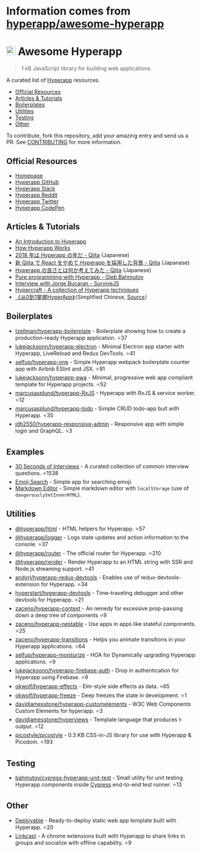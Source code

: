 # Information comes from [hyperapp/awesome-hyperapp](https://github.com/hyperapp/awesome-hyperapp)
# <img height=24 src=https://cdn.rawgit.com/JorgeBucaran/f53d2c00bafcf36e84ffd862f0dc2950/raw/882f20c970ff7d61aa04d44b92fc3530fa758bc0/Hyperapp.svg> Awesome Hyperapp

> 1 kB JavaScript library for building web applications.

A curated list of [Hyperapp](https://github.com/hyperapp/hyperapp) resources.

<!-- TOC -->

* [Official Resources](#official-resources)
* [Articles & Tutorials](#articles--tutorials)
* [Boilerplates](#boilerplates)
* [Utilities](#utilities)
* [Testing](#testing)
* [Other](#other)

<!-- /TOC -->

To contribute, fork this repository, add your amazing entry and send us a PR. See [CONTRIBUTING](/CONTRIBUTING.md) for more information.

## Official Resources

* [Homepage](https://hyperapp.js.org)
* [Hyperapp GitHub](https://github.com/hyperapp/hyperapp/tree/master/docs)
* [Hyperapp Slack](https://hyperappjs.herokuapp.com/)
* [Hyperapp Reddit](https://www.reddit.com/r/hyperapp/)
* [Hyperapp Twitter](https://twitter.com/hyperappjs)
* [Hyperapp CodePen](https://codepen.io/hyperapp/)

## Articles & Tutorials

* [An Introduction to Hyperapp](https://www.sitepoint.com/hyperapp-1-kb-javascript-library/)
* [How Hyperapp Works](https://gist.github.com/JorgeBucaran/8dc33b7947f3193eb2ea3d5700e27036)
* [2018 年は Hyperapp の年だ - Qiita](https://qiita.com/JorgeBucaran/items/c48446babe0627e25ee6) (Japanese)
* [新 Qiita で React をやめて Hyperapp を採用した背景 - Qiita](https://qiita.com/yuku_t/items/2839e57a1933507f36b4) (Japanase)
* [Hyperapp の良さとは何か考えてみた - Qiita](https://qiita.com/ababup1192/items/0dd5c70bee5feaf5dea3) (Japanese)
* [Pure programming with Hyperapp - Gleb Bahmutov](https://glebbahmutov.com/blog/pure-programming-with-hyper-app)
* [Interview with Jorge Bucaran - SurviveJS](https://survivejs.com/blog/hyperapp-interview)
* [Hypercraft - A collection of Hyperapp techniques](https://zaceno.github.io/hypercraft/)
* [《从0到1掌握HyperApp》](https://hyperapp.js.cool/)（Simplified Chinese, [Source](https://github.com/willin/hyperapp.js.cool)）

## Boilerplates

* [tzellman/hyperapp-boilerplate](https://github.com/tzellman/hyperapp-boilerplate) - Boilerplate showing how to create a production-ready Hyperapp application. :star:37
* [lukejacksonn/hyperapp-electron](https://github.com/lukejacksonn/hyperapp-electron) - Minimal Electron app starter with Hyperapp, LiveReload and Redux DevTools. :star:41
* [selfup/hyperapp-one](https://github.com/selfup/hyperapp-one) - Simple Hyperapp webpack boilerplate counter app with Airbnb ESlint and JSX. :star:91
* [lukejacksonn/hyperapp-pwa](https://github.com/lukejacksonn/hyperapp-pwa) - Minimal, progressive web app compliant template for Hyperapp projects. :star:52
* [marcusasplund/hyperapp-RxJS](https://github.com/marcusasplund/hyperapp-RxJS) - Hyperapp with RxJS & service worker. :star:12
* [marcusasplund/hyperapp-todo](https://github.com/marcusasplund/hyperapp-todo-simple) - Simple CRUD todo-app buit with Hyperapp. :star:35
* [jdh2550/hyperapp-responsive-admin](https://github.com/jdh2550/hyperapp-responsive-admin) - Responsive app with simple login and GraphQL. :star:3


## Examples

* [30 Seconds of Interviews](https://github.com/fejes713/30-seconds-of-interviews) - A curated collection of common interview questions. :star:1538
* [Emoji Search](https://codepen.io/ismamz/pen/ppGMWM) - Simple app for searching emoji.
* [Markdown Editor](https://codepen.io/ismamz/pen/wpNvmy) - Simple markdown editor with `localStorage` (use of `dangerouslySetInnerHTML`).

## Utilities

* [@hyperapp/html](https://github.com/hyperapp/html) - HTML helpers for Hyperapp. :star:57
* [@hyperapp/logger](https://github.com/hyperapp/logger) - Logs state updates and action information to the console. :star:37
* [@hyperapp/router](https://github.com/hyperapp/router) - The official router for Hyperapp. :star:210
* [@hyperapp/render](https://github.com/hyperapp/render) - Render Hyperapp to an HTML string with SSR and Node.js streaming support. :star:41
* [andyrj/hyperapp-redux-devtools](https://github.com/andyrj/hyperapp-redux-devtools) - Enables use of redux-devtools-extension for Hyperapp. :star:34
* [hyperstart/hyperapp-devtools](https://github.com/hyperstart/hyperapp-devtools) - Time-traveling debugger and other devtools for Hyperapp. :star:21
* [zaceno/hyperapp-context](https://github.com/zaceno/hyperapp-context) - An remedy for excessive prop-passing down a deep tree of components :star:9
* [zaceno/hyperapp-nestable](https://github.com/zaceno/hyperapp-nestable) - Use apps in apps like stateful components. :star:25
* [zaceno/hyperapp-transitions](https://github.com/zaceno/hyperapp-transitions) - Helps you animate transitions in your Hyperapp applications. :star:64
* [selfup/hyperapp-moisturize](https://github.com/selfup/hyperapp-moisturize) - HOA for Dynamically upgrading Hyperapp applications. :star:9
* [lukejacksonn/hyperapp-firebase-auth](https://github.com/lukejacksonn/hyperapp-firebase-auth) - Drop in authentication for Hyperapp using Firebase. :star:9
* [okwolf/hyperapp-effects](https://github.com/okwolf/hyperapp-effects) - Elm-style side effects as data. :star:65
* [okwolf/hyperapp-freeze](https://github.com/okwolf/hyperapp-freeze) - Deep freezes the state in development. :star:1
* [davidjamesstone/hyperapp-customelements](https://github.com/davidjamesstone/hyperapp-customelements) - W3C Web Components Custom Elements for hyperapp. :star:3
* [davidjamesstone/hyperviews](https://github.com/davidjamesstone/hyperviews) - Template language that produces `h` output. :star:12
* [picostyle/picostyle](https://github.com/picostyle/picostyle) - 0.3 KB CSS-in-JS library for use with Hyperapp & Picodom. :star:193

## Testing

* [bahmutov/cypress-hyperapp-unit-test](https://github.com/bahmutov/cypress-hyperapp-unit-test) - Small utility for unit testing Hyperapp components inside [Cypress](https://github.com/cypress-io/cypress) end-to-end test runner. :star:13

## Other

* [Deployable](https://github.com/lukejacksonn/deployable) - Ready-to-deploy static web app template built with Hyperapp. :star:20
* [Linkcast](https://github.com/ajaxtown/linkcast) - A chrome extensions built with Hyperapp to share links in groups and socialize with offline capability. :star:9

